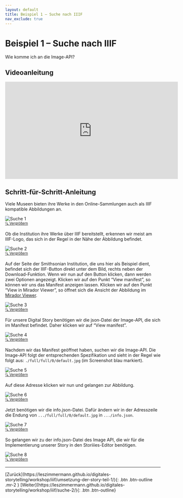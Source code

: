```yaml
---
layout: default
title: Beispiel 1 – Suche nach IIIF
nav_exclude: true
---
```


# Beispiel 1 – Suche nach IIIF

Wie komme ich an die Image-API?

## Videoanleitung
<iframe width="560" height="315" src="https://www.youtube-nocookie.com/embed/U2-imF2-jhU" frameborder="0" allow="accelerometer; autoplay; clipboard-write; encrypted-media; gyroscope; picture-in-picture" allowfullscreen></iframe>

## Schritt-für-Schritt-Anleitung

Viele Museen bieten ihre Werke in den Online-Sammlungen auch als IIIF kompatible Abbildungen an.

![Suche 1](https://leszimmermann.github.io/digitales-storytelling/img/suche/suche-8.jpg)
<p style="font-size: 0.8em;margin-top:-15px;"><a href="https://leszimmermann.github.io/digitales-storytelling/img/suche/suche-1.jpg" target="_blank" rel="noopener noreferrer">&#128269; Vergrößern</a></p>

Ob die Institution ihre Werke über IIIF bereitstellt, erkennen wir meist am IIIF-Logo, das sich in der Regel in der Nähe der Abbildung befindet.

![Suche 2](https://leszimmermann.github.io/digitales-storytelling/img/suche/suche-7.jpg)
<p style="font-size: 0.8em;margin-top:-15px;"><a href="https://leszimmermann.github.io/digitales-storytelling/img/suche/suche-2.jpg" target="_blank" rel="noopener noreferrer">&#128269; Vergrößern</a></p>

Auf der Seite der Smithsonian Institution, die uns hier als Beispiel dient, befindet sich der IIIF-Button direkt unter dem Bild, rechts neben der Download-Funktion. Wenn wir nun auf den Button klicken, dann werden zwei Optionen angezeigt.
Klicken wir auf den Punkt “View manifest”, so können wir uns das Manifest anzeigen lassen.
Klicken wir auf den Punkt “View in Mirador Viewer”, so öffnet sich die Ansicht der Abbildung im [Mirador Viewer](https://projectmirador.org/).

![Suche 3](https://leszimmermann.github.io/digitales-storytelling/img/suche/suche-6.jpg)
<p style="font-size: 0.8em;margin-top:-15px;"><a href="https://leszimmermann.github.io/digitales-storytelling/img/suche/suche-3.jpg" target="_blank" rel="noopener noreferrer">&#128269; Vergrößern</a></p>

Für unsere Digital Story benötigen wir die json-Datei der Image-API, die sich im Manifest befindet. Daher klicken wir auf “View manifest”.

![Suche 4](https://leszimmermann.github.io/digitales-storytelling/img/suche/suche-5.jpg)
<p style="font-size: 0.8em;margin-top:-15px;"><a href="https://leszimmermann.github.io/digitales-storytelling/img/suche/suche-4.jpg" target="_blank" rel="noopener noreferrer">&#128269; Vergrößern</a></p>

Nachdem wir das Manifest geöffnet haben, suchen wir die Image-API. Die Image-API folgt der entsprechenden Spezifikation und sieht in der Regel wie folgt aus: ```./full/full/0/default.jpg``` (im Screenshot blau markiert).

![Suche 5](https://leszimmermann.github.io/digitales-storytelling/img/suche/suche-4.jpg)
<p style="font-size: 0.8em;margin-top:-15px;"><a href="https://leszimmermann.github.io/digitales-storytelling/img/suche/suche-5.jpg" target="_blank" rel="noopener noreferrer">&#128269; Vergrößern</a></p>

Auf diese Adresse klicken wir nun und gelangen zur Abbildung.

![Suche 6](https://leszimmermann.github.io/digitales-storytelling/img/suche/suche-3.jpg)
<p style="font-size: 0.8em;margin-top:-15px;"><a href="https://leszimmermann.github.io/digitales-storytelling/img/suche/suche-6.jpg" target="_blank" rel="noopener noreferrer">&#128269; Vergrößern</a></p>

Jetzt benötigen wir die info.json-Datei. Dafür ändern wir in der Adresszeile die Endung von ```.../full/full/0/default.jpg``` in ```.../info.json```.

![Suche 7](https://leszimmermann.github.io/digitales-storytelling/img/suche/suche-2.jpg)
<p style="font-size: 0.8em;margin-top:-15px;"><a href="https://leszimmermann.github.io/digitales-storytelling/img/suche/suche-7.jpg" target="_blank" rel="noopener noreferrer">&#128269; Vergrößern</a></p>

So gelangen wir zu der info.json-Datei des Image API, die wir für die Implementierung unserer Story in den Storiiies-Editor benötigen.

![Suche 8](https://leszimmermann.github.io/digitales-storytelling/img/suche/suche-1.jpg)
<p style="font-size: 0.8em;margin-top:-15px;"><a href="https://leszimmermann.github.io/digitales-storytelling/img/suche/suche-8.jpg" target="_blank" rel="noopener noreferrer">&#128269; Vergrößern</a></p>

---

<span class="fs-8">
[Zurück](https://leszimmermann.github.io/digitales-storytelling/workshop/iiif/umsetzung-der-story-teil-1/){: .btn .btn-outline .mr-2 } 
</span>
<span class="fs-8">
[Weiter](https://leszimmermann.github.io/digitales-storytelling/workshop/iiif/suche-2/){: .btn .btn-outline}
</span>